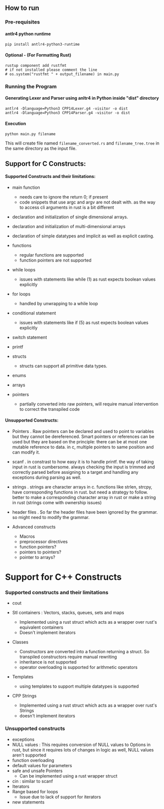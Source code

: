 ## How to run

### Pre-requisites

#### antlr4 python runtime

```
pip install antlr4-python3-runtime
```

#### Optional - (For Formatting Rust)

```
rustup component add rustfmt
# if not installed please comment the line
# os.system("rustfmt " + output_filename) in main.py
```

### Running the Program

#### Generating Lexer and Parser using anltr4 in Python inside "dist" directory

```
antlr4 -Dlanguage=Python3 CPP14Lexer.g4 -visitor -o dist
antlr4 -Dlanguage=Python3 CPP14Parser.g4 -visitor -o dist
```

#### Execution

```
python main.py filename
```

This will create file named `filename_converted.rs` and `filename_tree.tree` in the same directory as the input file.

## Support for C Constructs:

#### Supported Constructs and their limitations:

- main function

  - needs care to ignore the return 0; if present
  - code snippets that use argc and argv are not dealt with. as the way to access cli arguments in rust is a bit different

- declaration and initialization of single dimensional arrays.

- declaration and initialization of multi-dimensional arrays

- declaration of simple datatypes and implicit as well as explicit casting.

- functions

  - regular functions are supported
  - function pointers are not supported

- while loops

  - issues with statements like while (1) as rust expects boolean values explicitly

- for loops

  - handled by unwrapping to a while loop

- conditional statement

  - issues with statements like if (5) as rust expects boolean values explicitly

- switch statement

- printf

- structs

  - structs can support all primitive data types.

- enums

- arrays

- pointers

  - partially converted into raw pointers, will require manual intervention to correct the transpiled code

#### Unsupported Constructs:

- Pointers . Raw pointers can be declared and used to point to variables but they cannot be dereferenced. Smart pointers or references can be used but they are based on the principle: there can be at most one mutable reference to data. in c, multiple pointers to same position and can modify it.

- scanf . in constrast to how easy it is to handle printf. the way of taking input in rust is cumbersome. always checking the input is trimmed and correctly parsed before assigning to a target and handling any exceptions during parsing as well.

- strings . strings are character arrays in c. functions like strlen, strcpy, have corresponding functions in rust. but need a strategy to follow. better to make a corresponding character array in rust or make a string in rust (strings come with ownership issues)

- header files . So far the header files have been ignored by the grammar. so might need to modify the grammar.

- Advanced constructs
  - Macros
  - preprocessor directives
  - function pointers?
  - pointers to pointers?
  - pointer to arrays?

# Support for C++ Constructs

### Supported constructs and their limitations

- cout

- Stl containers : Vectors, stacks, queues, sets and maps

  - Implemented using a rust struct which acts as a wrapper over rust's equivalent containers
  - Doesn't implement iterators

- Classes

  - Constructors are converted into a function returning a struct. So transpiled constructors require manual rewriting
  - inheritance is not supported
  - operator overloading is supported for arithmetic operators

- Templates

  - using templates to support multiple datatypes is supported

- CPP Strings
  - Implemented using a rust struct which acts as a wrapper over rust's Strings
  - doesn't implement iterators

### Unsupported constructs

- exceptions
- NULL values : This requires conversion of NULL values to Options in rust, but since it requires lots of changes in logic as well, NULL values aren't supported
- function overloading
- default values for parameters
- safe and unsafe Pointers
  - Can be implemented using a rust wrapper struct
- cin : similar to scanf
- Iterators
- Range based for loops
  - Issue due to lack of support for iterators
- new statements
